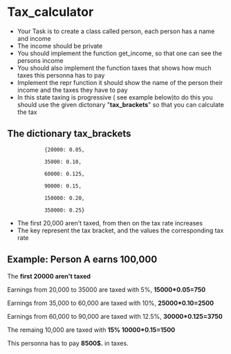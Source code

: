 # Tax_calculator
- Your Task is to create a class called person, each person has a name and income
- The income should be private
- You should implement the function get_income, so that one can see the persons income
- You should also implement the function taxes that shows how much taxes this personna has to pay
- Implement the repr function it should show the name of the person their income and the taxes they have to pay
- In this state taxing is progressive ( see example below)to do this you should use the given dictonary "**tax_brackets**" so that you can calculate the tax
## The dictionary tax_brackets 
                
                {20000: 0.05,
                
                35000: 0.10,
                
                60000: 0.125,
                
                90000: 0.15,
                
                150000: 0.20,
                
                350000: 0.25}
- The first 20,000 aren't taxed, from then on the tax rate increases  
- The key represent the tax bracket, and the values the corresponding tax rate
## Example: Person A earns 100,000
The **first 20000 aren't taxed**

Earnings from 20,000 to 35000 are taxed with 5%, **15000*0.05=750**

Earnings from 35,000 to 60,000 are taxed with 10%, **25000*0.10=2500**

Earnings from 60,000 to 90,000 are taxed with 12.5%, **30000*0.125=3750**

The remaing 10,000 are taxed with **15% 10000*0.15=1500**

This personna has to pay **8500$.** in taxes. 

